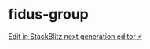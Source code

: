 # fidus-group

[Edit in StackBlitz next generation editor ⚡️](https://stackblitz.com/~/github.com/fidustech/fidus-group)